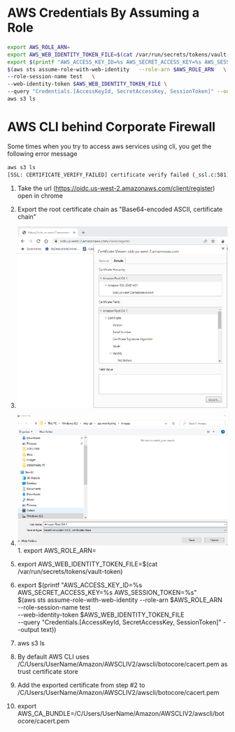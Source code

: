 # AWS Credentials By Assuming a Role

```bash
export AWS_ROLE_ARN=
export AWS_WEB_IDENTITY_TOKEN_FILE=$(cat /var/run/secrets/tokens/vault-token)                                                  
export $(printf "AWS_ACCESS_KEY_ID=%s AWS_SECRET_ACCESS_KEY=%s AWS_SESSION_TOKEN=%s" \
$(aws sts assume-role-with-web-identity   --role-arn $AWS_ROLE_ARN   \
--role-session-name test   \
--web-identity-token $AWS_WEB_IDENTITY_TOKEN_FILE \
--query "Credentials.[AccessKeyId, SecretAccessKey, SessionToken]" --output text))
aws s3 ls
```

# AWS CLI behind Corporate Firewall
Some times when you try to access aws services using cli, you get the following error message
```bash
aws s3 ls
[SSL: CERTIFICATE_VERIFY_FAILED] certificate verify failed (_ssl.c:581)
```
1. Take the url (https://oidc.us-west-2.amazonaws.com/client/register) open in chrome 
2. Export the root certificate chain as "Base64-encoded ASCII, certificate chain"
3. ![Export](images/aws-root-cert.png)
4. ![Save](images/aws-root-chain.png)1. export AWS_ROLE_ARN=
2. export AWS_WEB_IDENTITY_TOKEN_FILE=$(cat /var/run/secrets/tokens/vault-token)                                                  
3. export $(printf "AWS_ACCESS_KEY_ID=%s AWS_SECRET_ACCESS_KEY=%s AWS_SESSION_TOKEN=%s" \
$(aws sts assume-role-with-web-identity   --role-arn $AWS_ROLE_ARN   \
--role-session-name test   \
--web-identity-token $AWS_WEB_IDENTITY_TOKEN_FILE \
--query "Credentials.[AccessKeyId, SecretAccessKey, SessionToken]" --output text))
4. aws s3 ls

5. By default AWS CLI uses /C/Users/UserName/Amazon/AWSCLIV2/awscli/botocore/cacert.pem as trust certificate store
6. Add the exported certificate from step #2 to /C/Users/UserName/Amazon/AWSCLIV2/awscli/botocore/cacert.pem
7. export AWS_CA_BUNDLE=/C/Users/UserName/Amazon/AWSCLIV2/awscli/botocore/cacert.pem
